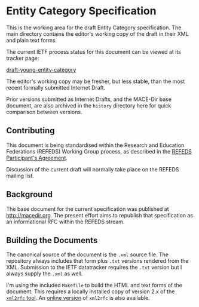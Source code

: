 # Entity Category Specification

This is the working area for the draft Entity Category specification.
The main directory contains the editor's working copy of the draft in their XML
and plain text forms.

The current IETF process status for this document can be viewed at
its tracker page:

[draft-young-entity-category](https://datatracker.ietf.org/doc/draft-young-entity-category/)

The editor's working copy may be fresher, but less stable, than the most
recent formally submitted Internet Draft.

Prior versions submitted as Internet Drafts, and the MACE-Dir base document,
are also archived in the `history` directory here for quick comparison between versions.

## Contributing

This document is being standardised within the Research and Education Federations
(REFEDS) Working Group process, as described in the
[REFEDS Participant's Agreement](https://refeds.org/about/about_agreement.html).

Discussion of the current draft will normally take place on the REFEDS mailing list.

## Background

The base document for the current specification was published at <http://macedir.org>.
The present effort aims to republish that specification as an informational RFC within
the REFEDS stream.

## Building the Documents

The canonical source of the document is the `.xml` source file.  The
repository always includes that form plus `.txt` versions rendered from the
XML.  Submission to the IETF datatracker requires the `.txt` version but I
always supply the `.xml` as well.

I'm using the included `Makefile` to build the HTML and text forms of the
document.  This requires a locally installed copy of version 2.x of the
[`xml2rfc` tool](https://pypi.python.org/pypi/xml2rfc/).  An
[online version](http://xml.resource.org) of `xml2rfc` is also available.
